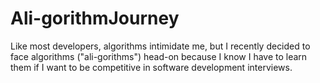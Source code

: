 # Ali-gorithmJourney

Like most developers, algorithms intimidate me, but I recently decided to face algorithms ("ali-gorithms") head-on because I know I have to learn them if I want to be competitive in software development interviews.
